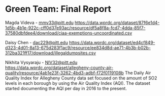 # Green Team: Final Report

Magda Videva - mmv33@pitt.edu
https://data.wprdc.org/dataset/87f6e1d4-1d5b-4b1e-922c-cff0d37e93ac/resource/df5a8f8a-fcd7-4dda-85f7-37580dbfdee4/download/ciaa-exemptions-uncoordinated.csv

Daisy Chen - dac229@pitt.edu
https://data.wprdc.org/dataset/ed4cf849-d323-4d01-8a13-675d283f1ac9/resource/ee834d8d-ae71-4b3b-b02b-312ba321ff17/download/illegaldumpsites.csv

Nikhita Vysyaraju - NIV32@pitt.edu
https://data.wprdc.org/dataset/allegheny-county-air-quality/resource/4ab1e23f-3262-4bd3-adbf-f72f0119108b
The Daily Air Quality Index for Allegheny County data set focused on the amount of SO2 levels in each borough by using the Air Quality Index (AQI). The dataset started documenting the AQI per day in 2016 to the present. 
